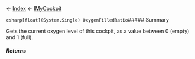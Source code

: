 ← [Index](Api-Index) ← [IMyCockpit](Sandbox.ModAPI.Ingame.IMyCockpit)

```csharp[float](System.Single) OxygenFilledRatio```##### Summary

Gets the current oxygen level of this cockpit, as a value between 0 (empty) and 1 (full).

##### Returns



